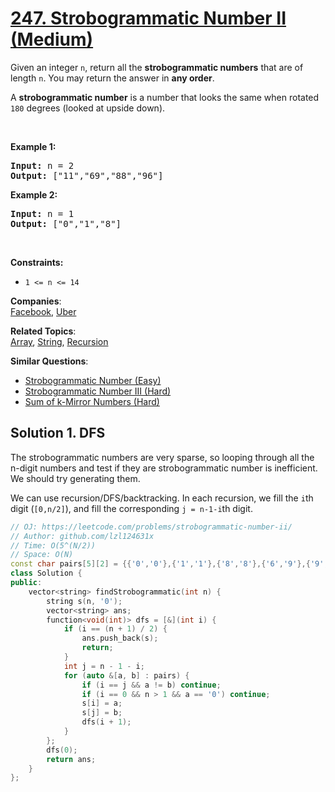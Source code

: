 # [247. Strobogrammatic Number II (Medium)](https://leetcode.com/problems/strobogrammatic-number-ii/)

<p>Given an integer <code>n</code>, return all the <strong>strobogrammatic numbers</strong> that are of length <code>n</code>. You may return the answer in <strong>any order</strong>.</p>

<p>A <strong>strobogrammatic number</strong> is a number that looks the same when rotated <code>180</code> degrees (looked at upside down).</p>

<p>&nbsp;</p>
<p><strong>Example 1:</strong></p>
<pre><strong>Input:</strong> n = 2
<strong>Output:</strong> ["11","69","88","96"]
</pre><p><strong>Example 2:</strong></p>
<pre><strong>Input:</strong> n = 1
<strong>Output:</strong> ["0","1","8"]
</pre>
<p>&nbsp;</p>
<p><strong>Constraints:</strong></p>

<ul>
	<li><code>1 &lt;= n &lt;= 14</code></li>
</ul>


**Companies**:  
[Facebook](https://leetcode.com/company/facebook), [Uber](https://leetcode.com/company/uber)

**Related Topics**:  
[Array](https://leetcode.com/tag/array/), [String](https://leetcode.com/tag/string/), [Recursion](https://leetcode.com/tag/recursion/)

**Similar Questions**:
* [Strobogrammatic Number (Easy)](https://leetcode.com/problems/strobogrammatic-number/)
* [Strobogrammatic Number III (Hard)](https://leetcode.com/problems/strobogrammatic-number-iii/)
* [Sum of k-Mirror Numbers (Hard)](https://leetcode.com/problems/sum-of-k-mirror-numbers/)

## Solution 1. DFS

The strobogrammatic numbers are very sparse, so looping through all the n-digit numbers and test if they are strobogrammatic number is inefficient. We should try generating them.

We can use recursion/DFS/backtracking. In each recursion, we fill the `i`th digit (`[0,n/2]`), and fill the corresponding `j = n-1-i`th digit.

```cpp
// OJ: https://leetcode.com/problems/strobogrammatic-number-ii/
// Author: github.com/lzl124631x
// Time: O(5^(N/2))
// Space: O(N)
const char pairs[5][2] = {{'0','0'},{'1','1'},{'8','8'},{'6','9'},{'9','6'}};
class Solution {
public:
    vector<string> findStrobogrammatic(int n) {
        string s(n, '0');
        vector<string> ans;
        function<void(int)> dfs = [&](int i) {
            if (i == (n + 1) / 2) {
                ans.push_back(s);
                return;
            }
            int j = n - 1 - i;
            for (auto &[a, b] : pairs) {
                if (i == j && a != b) continue;
                if (i == 0 && n > 1 && a == '0') continue;
                s[i] = a;
                s[j] = b;
                dfs(i + 1);
            }
        };
        dfs(0);
        return ans;
    }
};
```